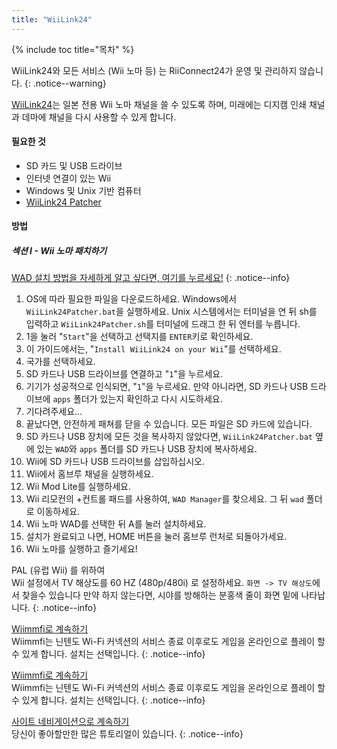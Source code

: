 ```yaml
---
title: "WiiLink24"
---
```


{% include toc title="목차" %}

WiiLink24와 모든 서비스 (Wii 노마 등) 는 RiiConnect24가 운영 및 관리하지 않습니다.
{: .notice--warning}

[WiiLink24](https://wiilink24.com/)는 일본 전용 Wii 노마 채널을 쓸 수 있도록 하며, 미래에는 디지캠 인쇄 채널과 데마에 채널을 다시 사용할 수 있게 합니다.

#### 필요한 것

* SD 카드 및 USB 드라이브
* 인터넷 연결이 있는 Wii
* Windows 및 Unix 기반 컴퓨터
* [WiiLink24 Patcher](https://github.com/WiiLink24/WiiLink24-Patcher/releases)

#### 방법

##### 섹션 I - Wii 노마 패치하기

[WAD 설치 방법을 자세하게 알고 싶다면, 여기를 누르세요!](wiimodlite)
{: .notice--info}

1. OS에 따라 필요한 파일을 다운로드하세요. Windows에서 `WiiLink24Patcher.bat`을 실행하세요. Unix 시스템에서는 터미널을 연 뒤 sh를 입력하고 `WiiLink24Patcher.sh`를 터미널에 드래그 한 뒤 엔터를 누릅니다.
2. 1을 눌러 "`Start`"을 선택하고 선택지를 `ENTER`키로 확인하세요.
3. 이 가이드에서는, "`Install WiiLink24 on your Wii`"를 선택하세요.
4. 국가를 선택하세요.
5. SD 카드나 USB 드라이브를 연결하고 "`1`"을 누르세요.
6. 기기가 성공적으로 인식되면, "`1`"을 누르세요. 만약 아니라면, SD 카드나 USB 드라이브에 `apps` 폴더가 있는지 확인하고 다시 시도하세요.
7. 기다려주세요...
8. 끝났다면, 안전하게 패쳐를 닫을 수 있습니다. 모든 파일은 SD 카드에 있습니다.
9. SD 카드나 USB 장치에 모든 것을 복사하지 않았다면, `WiiLink24Patcher.bat` 옆에 있는 `WAD`와 `apps` 폴더를 SD 카드나 USB 장치에 복사하세요.
10. Wii에 SD 카드나 USB 드라이브를 삽입하십시오.
11. Wii에서 홈브루 채널을 실행하세요.
12. Wii Mod Lite를 실행하세요.
13. Wii 리모컨의 +컨트롤 패드를 사용하여, `WAD Manager`를 찾으세요. 그 뒤 `wad` 폴더로 이동하세요.
14. Wii 노마 WAD를 선택한 뒤 A를 눌러 설치하세요.
15. 설치가 완료되고 나면, HOME 버튼을 눌러 홈브루 런처로 되돌아가세요.
16. Wii 노마를 실행하고 즐기세요!

PAL (유럽 Wii) 를 위하여<br>Wii 설정에서 TV 해상도를 60 HZ (480p/480i) 로 설정하세요. `화면 -> TV 해상도`에서 찾을수 있습니다 만약 하지 않는다면, 시야를 방해하는 분홍색 줄이 화면 밑에 나타납니다.
{: .notice--info}

[Wiimmfi로 계속하기](wiimmfi)<br> Wiimmfi는 닌텐도 Wi-Fi 커넥션의 서비스 종료 이후로도 게임을 온라인으로 플레이 할 수 있게 합니다. 설치는 선택입니다.
{: .notice--info}

[Wiimmfi로 계속하기](wiimmfi)<br> Wiimmfi는 닌텐도 Wi-Fi 커넥션의 서비스 종료 이후로도 게임을 온라인으로 플레이 할 수 있게 합니다. 설치는 선택입니다.
{: .notice--info}

[사이트 네비게이션으로 계속하기](site-navigation)<br>당신이 좋아할만한 많은 튜토리얼이 있습니다.
{: .notice--info}
